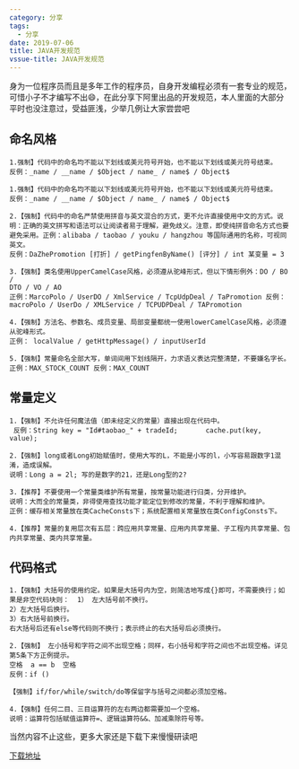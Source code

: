 ```yaml
---
category: 分享
tags:
  - 分享
date: 2019-07-06
title: JAVA开发规范
vssue-title: JAVA开发规范
---
```


身为一位程序员而且是多年工作的程序员，自身开发编程必须有一套专业的规范，可惜小子不才编写不出😄，在此分享下阿里出品的开发规范，本人里面的大部分平时也没注意过，受益匪浅，少举几例让大家尝尝吧

## 命名风格

```
1.强制】代码中的命名均不能以下划线或美元符号开始，也不能以下划线或美元符号结束。 
反例：_name / __name / $Object / name_ / name$ / Object$ 
```

```
1.强制】代码中的命名均不能以下划线或美元符号开始，也不能以下划线或美元符号结束。 
反例：_name / __name / $Object / name_ / name$ / Object$ 
```

```
2.【强制】代码中的命名严禁使用拼音与英文混合的方式，更不允许直接使用中文的方式。说明：正确的英文拼写和语法可以让阅读者易于理解，避免歧义。注意，即使纯拼音命名方式也要避免采用。正例：alibaba / taobao / youku / hangzhou 等国际通用的名称，可视同英文。 
反例：DaZhePromotion [打折] / getPingfenByName() [评分] / int 某变量 = 3 
```

```
3.【强制】类名使用UpperCamelCase风格，必须遵从驼峰形式，但以下情形例外：DO / BO / 
DTO / VO / AO 
正例：MarcoPolo / UserDO / XmlService / TcpUdpDeal / TaPromotion 反例：macroPolo / UserDo / XMLService / TCPUDPDeal / TAPromotion 
```

```
4.【强制】方法名、参数名、成员变量、局部变量都统一使用lowerCamelCase风格，必须遵从驼峰形式。 
正例： localValue / getHttpMessage() / inputUserId 
```

```
5.【强制】常量命名全部大写，单词间用下划线隔开，力求语义表达完整清楚，不要嫌名字长。 
正例：MAX_STOCK_COUNT 反例：MAX_COUNT 
```

## 常量定义

```
1.【强制】不允许任何魔法值（即未经定义的常量）直接出现在代码中。 
 反例：String key = "Id#taobao_" + tradeId;       cache.put(key, value); 
```

```
2.【强制】long或者Long初始赋值时，使用大写的L，不能是小写的l，小写容易跟数字1混淆，造成误解。 
说明：Long a = 2l; 写的是数字的21，还是Long型的2? 
```
```
3.【推荐】不要使用一个常量类维护所有常量，按常量功能进行归类，分开维护。 
说明：大而全的常量类，非得使用查找功能才能定位到修改的常量，不利于理解和维护。 
正例：缓存相关常量放在类CacheConsts下；系统配置相关常量放在类ConfigConsts下。
```
```
4.【推荐】常量的复用层次有五层：跨应用共享常量、应用内共享常量、子工程内共享常量、包内共享常量、类内共享常量。 
```
## 代码格式
```
1.【强制】大括号的使用约定。如果是大括号内为空，则简洁地写成{}即可，不需要换行；如果是非空代码块则：  1） 左大括号前不换行。 
2）左大括号后换行。 
3）右大括号前换行。 
右大括号后还有else等代码则不换行；表示终止的右大括号后必须换行。
```
```
2.【强制】 左小括号和字符之间不出现空格；同样，右小括号和字符之间也不出现空格。详见第5条下方正例提示。  
空格	a == b	空格
反例：if ()  
```
```
【强制】if/for/while/switch/do等保留字与括号之间都必须加空格。
```
```
4.【强制】任何二目、三目运算符的左右两边都需要加一个空格。 
说明：运算符包括赋值运算符=、逻辑运算符&&、加减乘除符号等。
```


当然内容不止这些，更多大家还是下载下来慢慢研读吧

[下载地址](../docs/开发规范.doc)
